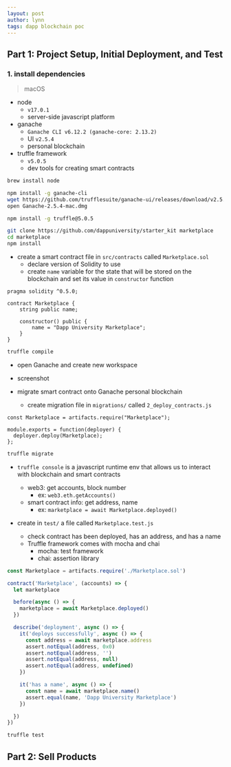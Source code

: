 ```yaml
---
layout: post
author: lynn
tags: dapp blockchain poc
---
```



## Part 1: Project Setup, Initial Deployment, and Test
### 1. install dependencies
> macOS

  - node 
      - `v17.0.1`
      - server-side javascript platform
  - ganache 
      - `Ganache CLI v6.12.2 (ganache-core: 2.13.2)`
      - UI `v2.5.4`
      - personal blockchain
  - truffle framework 
      - `v5.0.5`
      - dev tools for creating smart contracts

```bash
brew install node

npm install -g ganache-cli
wget https://github.com/trufflesuite/ganache-ui/releases/download/v2.5.4/Ganache-2.5.4-mac.dmg
open Ganache-2.5.4-mac.dmg

npm install -g truffle@5.0.5

git clone https://github.com/dappuniversity/starter_kit marketplace
cd marketplace
npm install
```
- create a smart contract file in `src/contracts` called `Marketplace.sol`
  - declare version of Solidity to use
  - create `name` variable for the state that will be stored on the blockchain and set its value in `constructor` function

```solidity
pragma solidity ^0.5.0;

contract Marketplace {
    string public name;

    constructor() public {
        name = "Dapp University Marketplace";
    }
}
```

```bash
truffle compile
```

- open Ganache and create new workspace
- screenshot


- migrate smart contract onto Ganache personal blockchain
  - create migration file in `migrations/` called `2_deploy_contracts.js`

```solidity
const Marketplace = artifacts.require("Marketplace");

module.exports = function(deployer) {
  deployer.deploy(Marketplace);
};
```

```bash
truffle migrate
```

- `truffle console` is a javascript runtime env that allows us to interact with blockchain and smart contracts
  - web3: get accounts, block number
    - ex: `web3.eth.getAccounts()`
  - smart contract info: get address, name
    - ex: `marketplace = await Marketplace.deployed()`

- create in `test/` a file called `Marketplace.test.js`
  - check contract has been deployed, has an address, and has a name
  - Truffle framework comes with mocha and chai
    - mocha: test framework
    - chai: assertion library

```javascript
const Marketplace = artifacts.require('./Marketplace.sol')

contract('Marketplace', (accounts) => {
  let marketplace

  before(async () => {
    marketplace = await Marketplace.deployed()
  })

  describe('deployment', async () => {
    it('deploys successfully', async () => {
      const address = await marketplace.address
      assert.notEqual(address, 0x0)
      assert.notEqual(address, '')
      assert.notEqual(address, null)
      assert.notEqual(address, undefined)
    })

    it('has a name', async () => {
      const name = await marketplace.name()
      assert.equal(name, 'Dapp University Marketplace')
    })

  })
})
```

```bash
truffle test
```

## Part 2: Sell Products
